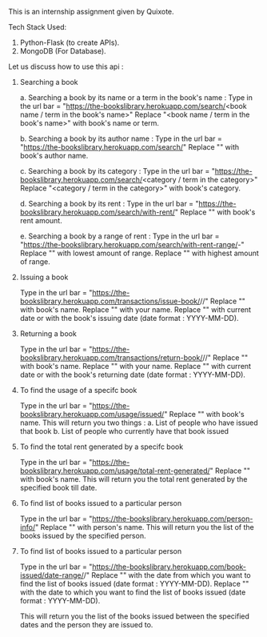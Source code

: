 
This is an internship assignment given by Quixote.

Tech Stack Used:
1. Python-Flask (to create APIs).
1. MongoDB (For Database).



Let us discuss how to use this api :

1. Searching a book

    a. Searching a book by its name or a term in the book's name :
        Type in the url bar = "https://the-bookslibrary.herokuapp.com/search/<book name / term in the book's name>"
        Replace "<book name / term in the book's name>" with book's name or term.
    
    b. Searching a book by its author name :
        Type in the url bar = "https://the-bookslibrary.herokuapp.com/search/<author name>"
        Replace "<author name>" with book's author name.
    
    c. Searching a book by its category :
        Type in the url bar = "https://the-bookslibrary.herokuapp.com/search/<category / term in the category>"
        Replace "<category / term in the category>" with book's category.
    
    d. Searching a book by its rent :
        Type in the url bar = "https://the-bookslibrary.herokuapp.com/search/with-rent/<rent amount>"
        Replace "<rent amount>" with book's rent amount.
    
    e. Searching a book by a range of rent :
        Type in the url bar = "https://the-bookslibrary.herokuapp.com/search/with-rent-range/<low>-<high>"
        Replace "<low>" with lowest amount of range.
        Replace "<high>" with highest amount of range.
    

2. Issuing a book

    Type in the url bar = "https://the-bookslibrary.herokuapp.com/transactions/issue-book/<bookName>/<personName>/<issueDate>"
    Replace "<bookName>" with book's name.
    Replace "<personName>" with your name.
    Replace "<issueDate>" with current date or with the book's issuing date (date format : YYYY-MM-DD).



3. Returning a book

    Type in the url bar = "https://the-bookslibrary.herokuapp.com/transactions/return-book/<bookName>/<personName>/<returnDate>"
    Replace "<bookName>" with book's name.
    Replace "<personName>" with your name.
    Replace "<returnDate>" with current date or with the book's returning date (date format : YYYY-MM-DD).



4. To find the usage of a specifc book

    Type in the url bar = "https://the-bookslibrary.herokuapp.com/usage/issued/<bookName>"
    Replace "<bookName>" with book's name.
    This will return you two things :
        a. List of people who have issued that book
        b. List of people who currently have that book issued



5. To find the total rent generated by a specifc book

    Type in the url bar = "https://the-bookslibrary.herokuapp.com/usage/total-rent-generated/<bookName>"
    Replace "<bookName>" with book's name.
    This will return you the total rent generated by the specified book till date.



6. To find list of books issued to a particular person

    Type in the url bar = "https://the-bookslibrary.herokuapp.com/person-info/<personName>"
    Replace "<personName>" with person's name.
    This will return you the list of the books issued by the specified person.



7. To find list of books issued to a particular person

    Type in the url bar = "https://the-bookslibrary.herokuapp.com/book-issued/date-range/<fromDate>/<toDate>"
    Replace "<fromDate>" with the date from which you want to find the list of books issued (date format : YYYY-MM-DD).
    Replace "<toDate>" with the date to which you want to find the list of books issued (date format : YYYY-MM-DD).

    This will return you the list of the books issued between the specified dates and the person they are issued to.